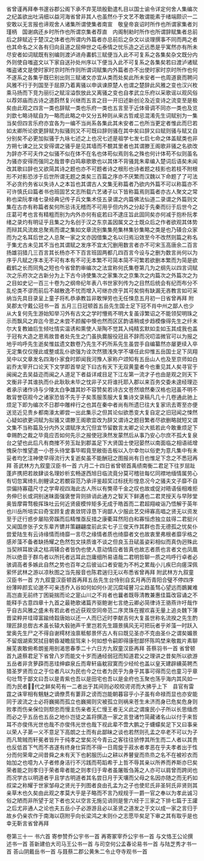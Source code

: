 <!-- { "loadSidebar": true } -->
省曾谨再拜奉书邃谷郡公阁下承不弃芜琐殷勤遣札目以国士谕令详定何舍人集编次之纪盖欲出吐涓细以益河海省曾非其人也虽然仆于文艺不敢谓能素于绪端颇识一二安敢以无言报也谛观舍人诸集所谓使集者南宣　敬皇帝哀诏时所作也所谓家集者刘瑾柄　国谢病还乡时所作也所谓京集者荐直　内阁制勑时所作也所谓辞赋集者总前后之辞赋近于楚汉之体者也所谓内外篇者亦总前后之杂文以谈理撰事不同而两之者也其命名之义各有归向且道之屈伸世之屯泰情之忧乐造之近远悉是乎寓然亦有所未尽安者如词赋既有别编则渡泸进舟畵鹤三赋便当入此不可复系之各集矣杂文既分内外则使自嗤盗文以下家自送孙处州序以下便当入此不可复系之各集矣若曰渡泸诸赋嗤盗诸文是使时家时京时所作则所谓词赋集内外篇者亦不出使时家时京时所作也何不遂系之各集乎既巳别出则三赋诸文亦宜从类而处矣此所未安者一也周道衰而聘问风雅不行于列国至于屈原乃着离骚以申讽谏原楚人也谓之楚辞此风雅之变也汉兴枚乘马扬而下竞为丽衍之赋淫溢恢放此又离骚之变也自孝武立乐府以采歌谣以观风俗以荐郊庙而古诗之道蔚然复兴继而五言之目一开旧述新创沦及近变诗之流变至是极矣由此观之四言一类也辞赋一类也乐府一类也五言至于近体骨调不同亦一类也及览刘歆七略诗赋自为一略而此略之中又分五种则从来古哲咸忌混淆先生词赋别为一集当矣但四言乐府亦宜各为一编不当尚系各集此其未安者二也所当更定者惟此而巳若如太卿所论欲更辞赋为拟骚则又不可既曰辞则骚在其中矣曰辞又曰赋则骚与赋又自分别矣不必更加拟骚于九咏七述之上也况七述是祖学七发七启七命之体盖赋类也非方朔七谏之比又安得谓之骚乎是见其墙而不覩其里者也其谓滕王阁歌非骚之名欲改为辞亦不可夫作之似骚不似在体不在名也体苟似焉则名之殊也何计体苟不似则虽名为骚亦安得而强同之哉昔李白鸣皋歌歌也以其体不背骚晁朱辈编入楚词后语矣未闻改其歌曰辞也又欲简其诗之题也亦不可题者诗之根形也诗者题之枝影也若枝不附根形不对影恐涉于后世所谓无题之类矣三百篇之序亦不厌繁而汉魏以下命题了了可法不必贪约务省以失诗人之本旨也其谓古人文集无称篇者乃欲内外篇不可以称篇亦不可许慎氏曰篇者书也班固艺文志所载六艺诸子以下皆称篇焉则篇者亦古人聚文之常称也梁阮孝绪七录经典记传子兵文集术伎五录谓之内篇佛法仙道二录谓之外篇则文集在古亦有称篇者矣何所忌讳无稽而不可用乎但内外之分起于先秦而衍于后世今之庄葛可考也言有精粗而别为内外亦何有疵若曰不逮庄旨此固同矣亦何减于抱朴阮孝绪之录灼有明证乎且集之为名创于汉之东京盖因属文之士既众后之作者欲观其体势而辩其风流故总聚焉而谓之集如文章流别集集苑集林集钞集略之类是也乃辏合众家而为之名耳后世之人总聚一家之文亦因借集之名以归焉沿效至今不改然则篇之称名于集尤古未见其不当也其谓赋之发序不宜太冗删用数言者亦不可宋玉高唐余二百言扬雄羽猎几三百言其长杨亦不下百言班固两都几四百言今设与之删为数言尚何以为序乎凡赋之序本无不可有本有不可无本繁不可简本简不可繁若欲删本繁而为简是欲截鹤之长而同鳬之短也今省曾酌审编次之法宜称何氏集卷第几为之纲先以四言词赋次之乐府次之古新分为上下古今诗使集次之家集次之京集次之内篇次之外篇次之为之目如史记一百三十卷为之纲帝纪年表八书世家列传为之目然后统会有纪而布分不乱伦类不谬而前后不越散逸不忧而增入可继亦庶乎其可矣倘有缺漏无吝教言如可采纳当先具目录呈上童子将札恭承教旨非敢惮劳也无任悚息五月初一日省曾再拜
附吴郡太守戴公冠书一首
五月三日冠顿首五岳先生国士足下冠不肖中州之鄙人也少从大复何先生游始知举习外有古文之学时懵焉不明大复虽谆繁诏之不能领契明珠之示而飘风之弃迄今思之未尝不颜赧中懊也然而区区韵语稍或步趋模像得先生之纤末尔大复教廸后生倾吐情实温诱和熏使人渐陶不觉其入纯精玄默如圭如玉其成我也盖于冠有大造之恩焉故昔者处先生之门虽执爨服役冠且不辞而况叨滥微官可以为报之地乎呜呼先生逝矣惟兹遗文数卷乃先生不朽所系先生虽尝手自编纂然亦屡更续入卒无定集仅仅搜此或整或乱仆欲强为诠次然猥浅失学不堪任此仰惟五岳国士足下凤翔吴中以文章发名四海仆家食时即闻我河豫人家称户颂知有五岳山人也及至京师如白岩乔太宰开口论天下文学即首举足下曰古有天下无双黄童者今也重见其人矣寻官于闽闽之去吴益迩而闽之人道足下者益详咸目足下江左第一流才子也由是观之则天下文衡非子其谁执而仆此耿耿未毕之忱非子又将谁托耶入郡以来百务交委未遑经理迩者承示诸作诗与少陵太白争雄其妙不容赞矣若诗古文苍然琅然秦汉格也冠虽不明不敢冐誉窃观今之诸家恐皆不先于子矣羡服羡服大复集诗文录稿凡几十几卷通此驰上烦足下即为编次不日郡中雕梓行之也其在秦中者尚有所遗巳往大复家讯去寄至亦便送览近见贵乡都南濠太卿尝一出此集示之但其论似欲悉变大复自定之旧冠闻之悚然心疑如欲更词赋为拟骚又谓滕王阁歌宜改为辞又谓诗之题目繁者尽欲删略就短又谓文集不当称篇及分内外又谓赋序太冗但宜节留数言太卿之论大抵若此今敢重烦足下幸赐酌之裁之毕竟应否如何先示之报使冠涣然发蒙然后从事乃安心尔庶不孤大复泉台之望也此后凡有商搉不劳玉趾到郡盖足下大贤国士使冠晏然以南面临之相语祗增愧戾尔惟望遣一小苍头待堂事毕暇竟至敝衙击板以入尔幸勿以俗吏为意凡集中有未妥者均乞注神使早得流行大复逝矣虽不能酬冠之图报尚有日也惟足下念之不悉冠再拜
荅武林方九叙童汉臣书一首
六月二十四日省曾顿首禹绩南衡二君足下往岁屈趾蓬庐携把若故肆谈名理妙析玄畅遂西旭日临流竟分莫可稽驻每忆同襟地缅情属劳心有切忽寓绮扎剖鲤读之若覩容范乃承评鉴超奖过标抚形惶息况今之骚夫文子靡不自崇偏持寡蕴尺寸之学卑视四海此古人所以有獘帚千金之叹也故或促对晤语佞相难拒务伸巳长或洞别迷昧面强褒誉背则排诮此通方之智天下鲜遘也二君灵授天与早陟堂奥皆摩霄骛极挥珠吐云何近贤疲模悴矩多无成于皓首而二君超翔峻诣乃悟解于英年也川岳所培实曰奇宝顾复虗衷敛锷谆恳下询鄙人少服此艺交缔寡高唱之贤无以资发至于迂行惑步屡陷旁蹊而后精惟亟反措之康衢耳然阳白和寡恒虑独立兹得二君挺兴又闻国彦张子文东辈齐镳并策翩翩度前此实七子三俊天作其群也吾无德孤之忧矣仆尝爱陆生有云诗缘情而绮靡一言尽之缘情者质也绮靡者文也故衷里弗根者靡孚格之感斧藻不备者缺扬耀之色然包文挟质谁不谈之但良玉丑碔虽姿彩相似而真伪迥殊此当契辨耳故读之枯凋辏合者皆伪也使人意动情应者皆真也故志者质也言者文也凤凰所以绝音于群鸟者以所托者远耳此岂庸细所易语哉二君明哲聊一质之呜呼行卓者必骇调高者多嫉此自然之势也百年之后彼讪口者安能为不杇之累哉小儿疾巳向瘥深佩萦怀武林之游以凉秋图之当先报音也陈君遄归无以布悉省曾再拜
附武林方九叙童汉臣书一首
方九叙童汉臣顿首再拜五岳先生台侍别自玄月再历青阳合璧不停四序纷薄晬颜玄论邈不可亲违乔入谷如何如何仆泥沉腐域瞽习尘趋虽驽心望远而鷃翼难高岂直无前终丁困毙揣而论之寔山川之不肖者也曩者既辱清教兼惠佳篇改容诵之不能释手古意四章十九首之最艳歌诸篇齐驱鲍谢七言绝云卿必简律诗王骆燕许吁哉作乎自古风雅之盛未有若此者也近获观空同帝范二序灵珠在握欢喜无量上追炎魏下薄晋梁粹并珪璋富踰绮縠唐始以还一人而巳近时李献吉何大复虽世称名流揆之先生酌理匠辞总辔古术虽长辕大毂驰声千里岂若先生蹑景摛风无可把玩者乎斧藻一时跃入堂奥先生尸之不得自谢樗材浊禀秪郁景怀古人有曰既见圣亦不克由圣仆之谓矣媚景不留烟湖索冥拭目朝昏凝瞻屈驾来卜何如想令嗣即得康慰鄙怀陈鸣埜来敬裁片素聊展芜衷敢俯希朗鉴用剖渴思春季二十六日方九叙童汉臣再拜
荅蔡羽书一首
省曾顿首九逵蔡君足下省曾八岁而能文十岁而通经弱冠而知道君父之理讲之昔矣所以欲游五岳者非贪萝薜而恶珪绅癖泉丘而卑轩庙躭寂寞而少经纶也盖以皇天建辟纁英聘杰猎圣罗贤而立之于位者凡以为民也今之仕者为民乎为身乎其事可得而见也童习乎章句壮骛于鄙文曰吾以是青紫也吾以是田宅也吾以是金府也玉聚也荡乎海内其风如一而为民者&#62074;&#63139;代之鲜矣苟有一二者出于其间则必皎皎谔谔而大拂乎上下　县官有雷霆之诛宰相有魑魅之谪僚贯有萋菲之谤而岂能朝暮容乎小子虽有命禄而显也亦安能同于波流之士必将巍揭而孤立也巍揭则灾被孤立则祸来苍生未济而身已危矣危身则败孝而伤亲保位则颓忠而慢主伤亲者无仁慢王者无义此之谓废民小子所以长思缅虑而必之乎五岳也五岳之地仆岂徒之盖将撰造一家之言登诸竹简藏诸名山以付于来哲耳不亦俊伟光世也哉不亦俊伟光世也哉下视此辈不啻大鹏之于蠛蠓矣足下又曰事亲以荣人子苐一义不意足下高朗之士而有此鄙昧之谈也若然则孔孟之卒老不可以为子而凡鸷贼而轩冕者皆升于纯孝之堂矣况今青云之客往往骄悖其所生而二人者以其贵也反低首下气而不吝遂有终身仕穽而不得一日周旋于菽水者孝恶在乎夫孝者出于性分而何荣卑之间昔舜之未有天下也躬服历山之耕以养瞽叟而烝烝之名不在被袗衣而始加之也噫为人子者修身洁行不污践而苟蹈希于上哲不辱其亲以所养而养斯亦巳矣荣者能之则孝归于荣者卑者能之则孝归于卑者虽屠贩刍荛之人亦可以肩曾而跨闵也而况学古以明道者乎且学古明道者其名尝日月于天壤而父母之名因亦随之而无朽如叔梁之称耀于世家邹母之贤光于列图者良由孔孟为之子也使尼氏非圣轲氏非贤则其亲草木也久矣由此观之孝莫大乎是子略而不言乃规规于一爵一官之奉以为孝此诚习俗之陋而非所望于足下者也又以空言无施见诮则是訾六经于三家之下排七篇于王讙之后尤非通人之论也夫五岳小子必游游且必以圣贤之道发之于文以成一家之言归于故乡仍亲农作于南海以窃附乎向长梁鸿之末则仆之志愿毕矣足下审之其有取乎是也幸无靳言省曾再拜

卷第三十一
书六首 
寄参赞乔公宇书一首
再寄冢宰乔公宇书一首
与文恪王公论撰述书一首
荅新建伯大司马王公书一首
与司空何公孟春论易书一首
与陆芝秀才书一首
荅山阴戴岳书一首
与聂蔡二郡公黄朱二令止夺寺观书一首


